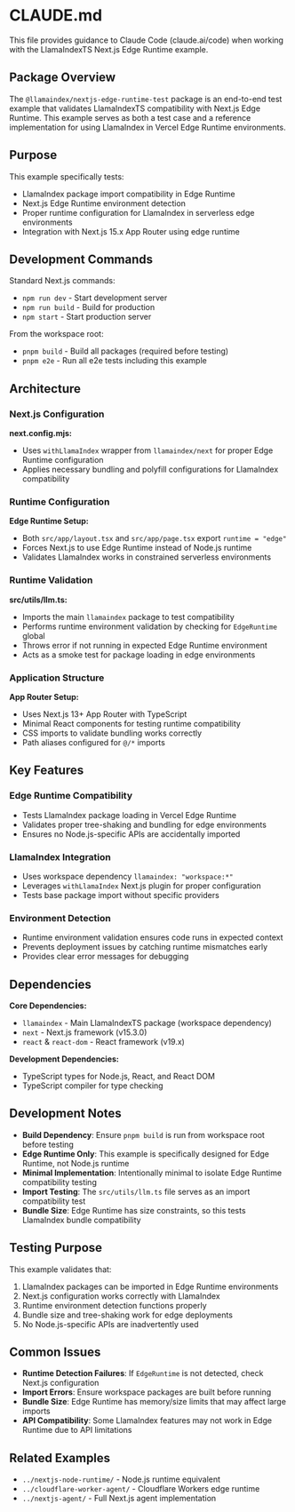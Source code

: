 # CLAUDE.md

This file provides guidance to Claude Code (claude.ai/code) when working with the LlamaIndexTS Next.js Edge Runtime example.

## Package Overview

The `@llamaindex/nextjs-edge-runtime-test` package is an end-to-end test example that validates LlamaIndexTS compatibility with Next.js Edge Runtime. This example serves as both a test case and a reference implementation for using LlamaIndex in Vercel Edge Runtime environments.

## Purpose

This example specifically tests:

- LlamaIndex package import compatibility in Edge Runtime
- Next.js Edge Runtime environment detection
- Proper runtime configuration for LlamaIndex in serverless edge environments
- Integration with Next.js 15.x App Router using edge runtime

## Development Commands

Standard Next.js commands:

- `npm run dev` - Start development server
- `npm run build` - Build for production
- `npm start` - Start production server

From the workspace root:

- `pnpm build` - Build all packages (required before testing)
- `pnpm e2e` - Run all e2e tests including this example

## Architecture

### Next.js Configuration

**next.config.mjs:**

- Uses `withLlamaIndex` wrapper from `llamaindex/next` for proper Edge Runtime configuration
- Applies necessary bundling and polyfill configurations for LlamaIndex compatibility

### Runtime Configuration

**Edge Runtime Setup:**

- Both `src/app/layout.tsx` and `src/app/page.tsx` export `runtime = "edge"`
- Forces Next.js to use Edge Runtime instead of Node.js runtime
- Validates LlamaIndex works in constrained serverless environments

### Runtime Validation

**src/utils/llm.ts:**

- Imports the main `llamaindex` package to test compatibility
- Performs runtime environment validation by checking for `EdgeRuntime` global
- Throws error if not running in expected Edge Runtime environment
- Acts as a smoke test for package loading in edge environments

### Application Structure

**App Router Setup:**

- Uses Next.js 13+ App Router with TypeScript
- Minimal React components for testing runtime compatibility
- CSS imports to validate bundling works correctly
- Path aliases configured for `@/*` imports

## Key Features

### Edge Runtime Compatibility

- Tests LlamaIndex package loading in Vercel Edge Runtime
- Validates proper tree-shaking and bundling for edge environments
- Ensures no Node.js-specific APIs are accidentally imported

### LlamaIndex Integration

- Uses workspace dependency `llamaindex: "workspace:*"`
- Leverages `withLlamaIndex` Next.js plugin for proper configuration
- Tests base package import without specific providers

### Environment Detection

- Runtime environment validation ensures code runs in expected context
- Prevents deployment issues by catching runtime mismatches early
- Provides clear error messages for debugging

## Dependencies

**Core Dependencies:**

- `llamaindex` - Main LlamaIndexTS package (workspace dependency)
- `next` - Next.js framework (v15.3.0)
- `react` & `react-dom` - React framework (v19.x)

**Development Dependencies:**

- TypeScript types for Node.js, React, and React DOM
- TypeScript compiler for type checking

## Development Notes

- **Build Dependency**: Ensure `pnpm build` is run from workspace root before testing
- **Edge Runtime Only**: This example is specifically designed for Edge Runtime, not Node.js runtime
- **Minimal Implementation**: Intentionally minimal to isolate Edge Runtime compatibility testing
- **Import Testing**: The `src/utils/llm.ts` file serves as an import compatibility test
- **Bundle Size**: Edge Runtime has size constraints, so this tests LlamaIndex bundle compatibility

## Testing Purpose

This example validates that:

1. LlamaIndex packages can be imported in Edge Runtime environments
2. Next.js configuration works correctly with LlamaIndex
3. Runtime environment detection functions properly
4. Bundle size and tree-shaking work for edge deployments
5. No Node.js-specific APIs are inadvertently used

## Common Issues

- **Runtime Detection Failures**: If `EdgeRuntime` is not detected, check Next.js configuration
- **Import Errors**: Ensure workspace packages are built before running
- **Bundle Size**: Edge Runtime has memory/size limits that may affect large imports
- **API Compatibility**: Some LlamaIndex features may not work in Edge Runtime due to API limitations

## Related Examples

- `../nextjs-node-runtime/` - Node.js runtime equivalent
- `../cloudflare-worker-agent/` - Cloudflare Workers edge runtime
- `../nextjs-agent/` - Full Next.js agent implementation
